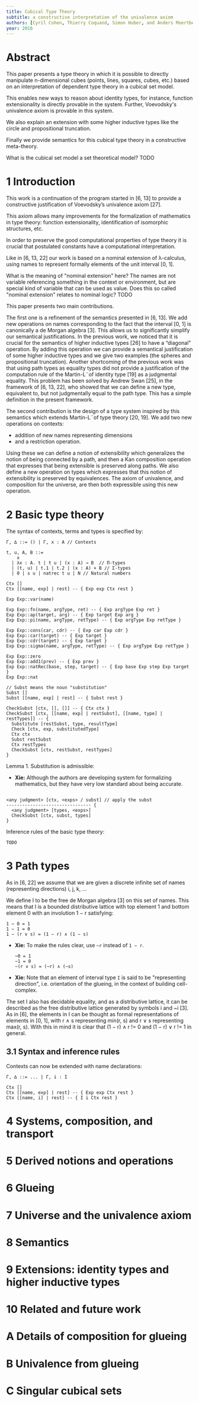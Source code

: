 ```yaml
---
title: Cubical Type Theory
subtitle: a constructive interpretation of the univalence axiom
authors: [Cyril Cohen, Thierry Coquand, Simon Huber, and Anders Moertberg]
year: 2016
---
```


# Abstract

This paper presents a type theory in which
it is possible to directly manipulate n-dimensional cubes
(points, lines, squares, cubes, etc.)
based on an interpretation of dependent type theory in a cubical set model.

This enables new ways to reason about identity types,
for instance, function extensionality is directly provable in the system.
Further, Voevodsky's univalence axiom is provable in this system.

We also explain an extension with some higher inductive types
like the circle and propositional truncation.

Finally we provide semantics for this cubical type theory
in a constructive meta-theory.

<question>
  What is the cubical set model a set theoretical model?

  <answer>
    TODO
  </answer>
</question>

# 1 Introduction

This work is a continuation of the program started in [6, 13]
to provide a constructive justification of Voevodsky’s univalence axiom [27].

This axiom allows many improvements for the formalization of mathematics in type theory:
function extensionality, identification of isomorphic structures, etc.

In order to preserve the good computational properties of type
theory it is crucial that postulated constants have a computational interpretation.

Like in [6, 13, 22] our work is based on a nominal extension of λ-calculus,
using names to represent formally elements of the unit interval [0, 1].

<question>
  What is the meaning of "nominal extension" here?

  <answer>
    The names are not variable referencing something in the context or environment,
    but are special kind of variable that can be used as value.
  </answer>
</question>

<question>
  Does this so called "nominal extension" relates to nominal logic?

  <answer>
    TODO
  </answer>
</question>

This paper presents two main contributions.

The first one is a refinement of the semantics presented in [6, 13].
We add new operations on names corresponding to the fact that
the interval [0, 1] is canonically a de Morgan algebra [3].
This allows us to significantly simplify our semantical justifications.
In the previous work, we noticed that it is crucial for
the semantics of higher inductive types [26] to have a “diagonal” operation.
By adding this operation we can provide a semantical justification
of some higher inductive types and we give two examples
(the spheres and propositional truncation).
Another shortcoming of the previous work was that using path types as equality types
did not provide a justification of the computation rule
of the Martin-L¨of identity type [19] as a judgmental equality.
This problem has been solved by Andrew Swan [25],
in the framework of [6, 13, 22], who showed that
we can define a new type, equivalent to,
but not judgmentally equal to the path type.
This has a simple definition in the present framework.

The second contribution is the design of a type system inspired by this semantics
which extends Martin-L¨of type theory [20, 19].
We add two new operations on contexts:
- addition of new names representing dimensions
- and a restriction operation.

Using these we can define a notion of extensibility
which generalizes the notion of being connected by a path,
and then a Kan composition operation that expresses that
being extensible is preserved along paths.
We also define a new operation on types which expresses that
this notion of extensibility is preserved by equivalences.
The axiom of univalence, and composition for the universe,
are then both expressible using this new operation.

# 2 Basic type theory

The syntax of contexts, terms and types is specified by:

```
Γ, ∆ ::= () | Γ, x : A // Contexts

t, u, A, B ::=
    x
  | λx : A. t | t u | (x : A) → B  // Π-types
  | (t, u) | t.1 | t.2 | (x : A) × B // Σ-types
  | 0 | s u | natrec t u | N // Natural numbers
```

```whereabouts
Ctx []
Ctx [[name, exp] | rest] -- { Exp exp Ctx rest }

Exp Exp::var(name)

Exp Exp::fn(name, argType, ret) -- { Exp argType Exp ret }
Exp Exp::ap(target, arg) -- { Exp target Exp arg }
Exp Exp::pi(name, argType, retType) -- { Exp argType Exp retType }

Exp Exp::cons(car, cdr) -- { Exp car Exp cdr }
Exp Exp::car(target) -- { Exp target }
Exp Exp::cdr(target) -- { Exp target }
Exp Exp::sigma(name, argType, retType) -- { Exp argType Exp retType }

Exp Exp::zero
Exp Exp::add1(prev) -- { Exp prev }
Exp Exp::natRec(base, step, target) -- { Exp base Exp step Exp target }
Exp Exp::nat
```

```whereabouts
// Subst means the noun "substitution"
Subst []
Subst [[name, exp] | rest] -- { Subst rest }

CheckSubst [ctx, [], []] -- { Ctx ctx }
CheckSubst [ctx, [[name, exp] | restSubst], [[name, type] | restTypes]] -- {
  Substitute [restSubst, type, resultType]
  Check [ctx, exp, substitutedType]
  Ctx ctx
  Subst restSubst
  Ctx restTypes
  CheckSubst [ctx, restSubst, restTypes]
}
```

Lemma 1. Substitution is admissible:

- **Xie:** Although the authors are developing system
  for formalizing mathematics,
  but they have very low standard about being accurate.

```whereabouts

<any judgment> [ctx, <exps> / subst] // apply the subst
-------------------------------- {
  <any judgment> [types, <exps>]
  CheckSubst [ctx, subst, types]
}
```

Inference rules of the basic type theory:

```whereabouts
TODO
```

# 3 Path types

As in [6, 22] we assume that we are given
a discrete infinite set of names
(representing directions) i, j, k, ...

We define I to be the free de Morgan algebra [3] on this set of names.
This means that I is a bounded distributive lattice
with top element 1 and bottom element 0 with an involution 1 − r satisfying:

```
1 − 0 = 1
1 − 1 = 0
1 − (r ∨ s) = (1 − r) ∧ (1 − s)
```

- **Xie:** To make the rules clear, use `~r` instead of `1 − r`.

  ```
  ~0 = 1
  ~1 = 0
  ~(r ∨ s) = (~r) ∧ (~s)
  ```

- **Xie:** Note that an element of interval type `I`
  is said to be "representing direction",
  i.e. orientation of the glueing,
  in the context of building cell-complex.

The set I also has decidable equality,
and as a distributive lattice,
it can be described as the free distributive lattice
generated by symbols i and ~i [3].
As in [6], the elements in I can be thought as
formal representations of elements in [0, 1],
with r ∧ s representing min(r, s)
and r ∨ s representing max(r, s).
With this in mind it is clear that (1 − r) ∧ r != 0
and (1 − r) ∨ r != 1 in general.

## 3.1 Syntax and inference rules

Contexts can now be extended with name declarations:

```
Γ, ∆ ::= ... | Γ, i : I
```

```whereabouts
Ctx []
Ctx [[name, exp] | rest] -- { Exp exp Ctx rest }
Ctx [[name, i] | rest] -- { I i Ctx rest }
```

# 4 Systems, composition, and transport

# 5 Derived notions and operations

# 6 Glueing

# 7 Universe and the univalence axiom

# 8 Semantics

# 9 Extensions: identity types and higher inductive types

# 10 Related and future work

# A Details of composition for glueing

# B Univalence from glueing

# C Singular cubical sets
